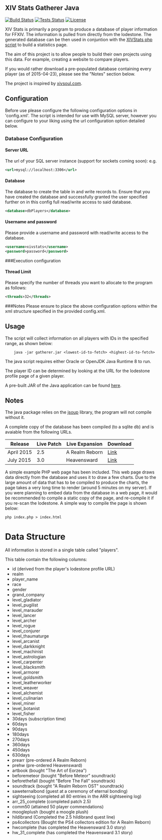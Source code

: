## XIV Stats Gatherer Java ##

[![Build Status](https://mygitlab.org:4043/buildStatus/icon?job=XIVStats-Gatherer-Java)](https://mygitlab.org:4043/job/XIVStats-Gatherer-Java/)
[![Tests Status](https://img.shields.io/jenkins/t/https/mygitlab.org:4043/XIVStats-Gatherer-Java-Tests.svg)](https://mygitlab.org:4043/job/XIVStats-Gatherer-Java-Tests/lastBuild/testReport/)
[![License](https://img.shields.io/github/license/XIVStats/XIVStats-Gatherer-Java.svg)](https://github.com/XIVStats/XIVStats-Gatherer-Java/blob/master/LICENSE)

XIV Stats is primarily a program to produce a database of player
information for FFXIV. The information is pulled from directly from the
lodestone. The generated database can be then used in conjuntion with the [XIVStats php script](https://github.com/XIVStats/XIVStats) to build a statistics page.

The aim of this project is to allow people to build their own projects
using this data. For example, creating a website to compare players.

If you would rather download a pre-populated database containing every
player (as of 2015-04-23), please see the "Notes" section below.

The project is inspired by [xivsoul.com](https://xivsoul.com).

## Configuration

Before use please configure the following configuration options in 'config.xml'. The script is intended for use with MySQL server, however you can configure to your liking using the url configuration option detailed below.

### Database Configuration
#### Server URL
The url of your SQL server instance (support for sockets coming soon): e.g.

```xml
<url>mysql://localhost:3306</url>
```

#### Database 
The database to create the table in and write records to. Ensure that you have created the database and successfully granted the user specified further on in this config full read/write access to said database.
```xml
<database>dbPlayers</database>
```

#### Username and password
Please provide a username and password with read/write access to the database.
```xml
<username>xivstats</username>
<password>password</password>
```

###Execution configuration
#### Thread Limit
Please specify the number of threads you want to allocate to the program as follows:
```xml
<threads>32</threads>
```

###Notes
Please ensure to place the above configuration options within the xml structure specified in the provided config.xml.

## Usage 

The script will collect information on all players with IDs in the specified
range, as shown below:
```shell
    java -jar gatherer.jar <lowest-id-to-fetch> <highest-id-to-fetch>
```

The java script requires either Oracle or OpenJDK Java Runtime 8 to run.

The player ID can be determined by looking at the URL for the lodestone
profile page of a given player.

A pre-built JAR of the Java application can be found [here](http://download.reidweb.com/xivstats/XIVStats.zip).

## Notes 

The java package relies on the [jsoup](http://jsoup.org/) library, the program will not compile without it. 

A complete copy of the database has been compiled (to a sqlite db) and is avaiable
from the following URLs. 

| Release | Live Patch | Live Expansion | Download |
|---------|------------|----------------|----------|
| April 2015 | 2.5 | A Realm Reborn | [Link](https://jonathanprice.org/xiv/players.db)
| July 2015 | 3.0 | Heavensward | [Link](https://jonathanprice.org/xiv/players-20150801.db) 

A simple example PHP web page has been included. This web page draws data
directly from the database and uses it to draw a few charts. Due to the
large amount of data that has to be compiled to produce the charts,
the page takes a very long time to render (around 5 minutes on my server).
If you were planning to embed data from the database in a web page, it 
would be recommended to compile a static copy of the page, and re-compile
it if you re-scan the lodestone. A simple way to compile the page is shown
below:

    php index.php > index.html

# Data Structure #

All information is stored in a single table called "players".

This table contain the following columns:
- id (derived from the player's lodestone profile URL)
- realm
- player_name
- race
- gender
- grand_company
- level_gladiator
- level_pugilist
- level_marauder
- level_lancer
- level_archer
- level_rogue
- level_conjurer
- level_thaumaturge
- level_arcanist
- level_darkknight
- level_machinist
- level_astrologian
- level_carpenter
- level_blacksmith
- level_armorer
- level_goldsmith
- level_leatherworker
- level_weaver
- level_alchemist
- level_culinarian
- level_miner
- level_botanist
- level_fisher
- 30days (subscription time)
- 60days
- 90days
- 180days
- 270days
- 360days
- 450days
- 630days
- prearr (pre-ordered A Realm Reborn)
- prehw (pre-ordered Heavensward)
- artbook (bought "The Art of Eorzea")
- beforemeteor (bought "Before Meteor" soundtrack)
- beforethefall (bought "Before The Fall" soundtrack)
- soundtrack (bought "A Realm Reborn OST" soundtrack)
- saweternalbond (guest at a ceremony of eternal bonding)
- sightseeing (completed all 80 entries in the ARR sightseeing log)
- arr_25_complete (completed patch 2.5)
- comm50 (attained 50 player commendations)
- moogleplush (bought a moogle plush)
- hildibrand (Completed the 2.5 hildibrand quest line)
- ps4collectors (Bought the PS4 collectors edition for A Realm Reborn)
- hwcomplete (has completed the Heavensward 3.0 story)
- hw_31_complete (has completed the Heavensward 3.1 story)
